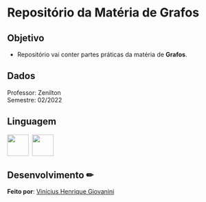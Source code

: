 # Repositório da Matéria de Grafos

## Objetivo

- Repositório vai conter partes práticas da matéria de **Grafos**.  

## Dados
Professor: Zenilton  
Semestre: 02/2022  

## Linguagem
<img src="https://cdn.jsdelivr.net/gh/devicons/devicon/icons/python/python-original.svg" width="50px"/>&nbsp;
<img src="https://cdn.jsdelivr.net/gh/devicons/devicon/icons/csharp/csharp-original.svg" width="50px"/>  

## Desenvolvimento ✏

**Feito por**: [Vinícius Henrique Giovanini](https://github.com/viniciushgiovanini)

